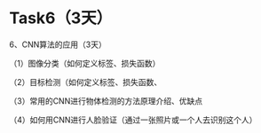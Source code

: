 # Task6（3天）

6、CNN算法的应用（3天）

（1）图像分类（如何定义标签、损失函数）

（2）目标检测（如何定义标签、损失函数、

（3）常用的CNN进行物体检测的方法原理介绍、优缺点

（4）如何用CNN进行人脸验证（通过一张照片或一个人去识别这个人）